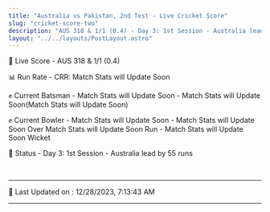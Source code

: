 ```yaml
---
title: "Australia vs Pakistan, 2nd Test - Live Cricket Score"
slug: "cricket-score-two"
description: "AUS 318 & 1/1 (0.4) - Day 3: 1st Session - Australia lead by 55 runs."
layout: "../../layouts/PostLayout.astro"
---
```


🔴 Live Score - AUS 318 & 1/1 (0.4)  

📊 Run Rate - CRR: Match Stats will Update Soon  

✊ Current Batsman - Match Stats will Update Soon - Match Stats will Update Soon(Match Stats will Update Soon)  

✊ Current Bowler - Match Stats will Update Soon - Match Stats will Update Soon Over Match Stats will Update Soon Run - Match Stats will Update Soon Wicket  

📑 Status - Day 3: 1st Session - Australia lead by 55 runs

<br />

***

📝 Last Updated on : 12/28/2023, 7:13:43 AM

***

